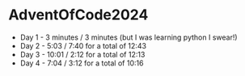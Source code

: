 # AdventOfCode2024

- Day 1 - 3 minutes / 3 minutes (but I was learning python I swear!)
- Day 2 - 5:03 / 7:40 for a total of 12:43
- Day 3 - 10:01 / 2:12 for a total of 12:13
- Day 4 - 7:04 / 3:12 for a total of 10:16